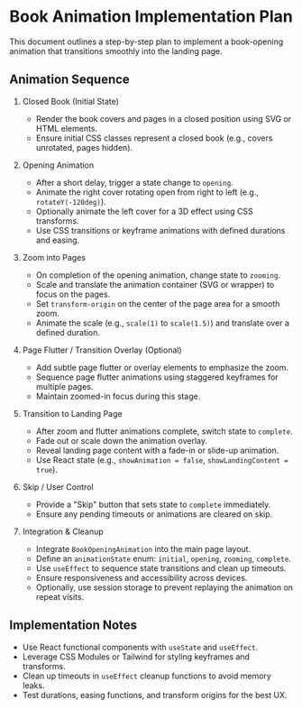 # Book Animation Implementation Plan

This document outlines a step-by-step plan to implement a book-opening animation that transitions smoothly into the landing page.

## Animation Sequence

1. Closed Book (Initial State)
   - Render the book covers and pages in a closed position using SVG or HTML elements.
   - Ensure initial CSS classes represent a closed book (e.g., covers unrotated, pages hidden).

2. Opening Animation
   - After a short delay, trigger a state change to `opening`.
   - Animate the right cover rotating open from right to left (e.g., `rotateY(-120deg)`).
   - Optionally animate the left cover for a 3D effect using CSS transforms.
   - Use CSS transitions or keyframe animations with defined durations and easing.

3. Zoom into Pages
   - On completion of the opening animation, change state to `zooming`.
   - Scale and translate the animation container (SVG or wrapper) to focus on the pages.
   - Set `transform-origin` on the center of the page area for a smooth zoom.
   - Animate the scale (e.g., `scale(1)` to `scale(1.5)`) and translate over a defined duration.

4. Page Flutter / Transition Overlay (Optional)
   - Add subtle page flutter or overlay elements to emphasize the zoom.
   - Sequence page flutter animations using staggered keyframes for multiple pages.
   - Maintain zoomed-in focus during this stage.

5. Transition to Landing Page
   - After zoom and flutter animations complete, switch state to `complete`.
   - Fade out or scale down the animation overlay.
   - Reveal landing page content with a fade-in or slide-up animation.
   - Use React state (e.g., `showAnimation = false`, `showLandingContent = true`).

6. Skip / User Control
   - Provide a "Skip" button that sets state to `complete` immediately.
   - Ensure any pending timeouts or animations are cleared on skip.

7. Integration & Cleanup
   - Integrate `BookOpeningAnimation` into the main page layout.
   - Define an `animationState` enum: `initial`, `opening`, `zooming`, `complete`.
   - Use `useEffect` to sequence state transitions and clean up timeouts.
   - Ensure responsiveness and accessibility across devices.
   - Optionally, use session storage to prevent replaying the animation on repeat visits.

## Implementation Notes

- Use React functional components with `useState` and `useEffect`.
- Leverage CSS Modules or Tailwind for styling keyframes and transforms.
- Clean up timeouts in `useEffect` cleanup functions to avoid memory leaks.
- Test durations, easing functions, and transform origins for the best UX. 